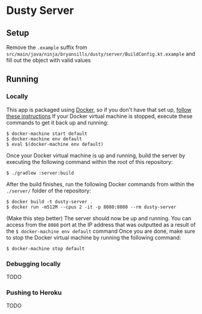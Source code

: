 # Dusty Server
## Setup
Remove the `.example` suffix from `src/main/java/ninja/bryansills/dusty/server/BuildConfig.kt.example` and fill out the object with valid values

## Running
### Locally
This app is packaged using [Docker](docker.com), so if you don't have that set up, [follow these instructions](https://medium.com/@yutafujii_59175/a-complete-one-by-one-guide-to-install-docker-on-your-mac-os-using-homebrew-e818eb4cfc3)
If your Docker virtual machine is stopped, execute these commands to get it back up and running:

```
$ docker-machine start default
$ docker-machine env default
$ eval $(docker-machine env default)
```

Once your Docker virtual machine is up and running, build the server by executing the following command within the root of this repository:

```
$ ./gradlew :server:build
```

After the build finishes, run the following Docker commands from within the `./server/` folder of the repository:

```
$ docker build -t dusty-server .
$ docker run -m512M --cpus 2 -it -p 8080:8080 --rm dusty-server
```

(Make this step better) The server should now be up and running. You can access from the `8080` port at the IP address that was outputted as a result of the `$ docker-machine env default` command
Once you are done, make sure to stop the Docker virtual machine by running the following command:

```
$ docker-machine stop default
```

### Debugging locally
TODO

### Pushing to Heroku
TODO